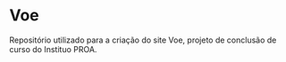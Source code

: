 # Voe
Repositório utilizado para a criação do site Voe, projeto de conclusão de curso do Instituo PROA.
